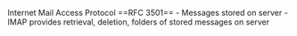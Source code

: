 Internet Mail Access Protocol ==RFC 3501==
		- Messages stored on server
		- IMAP provides retrieval, deletion, folders of stored messages on server